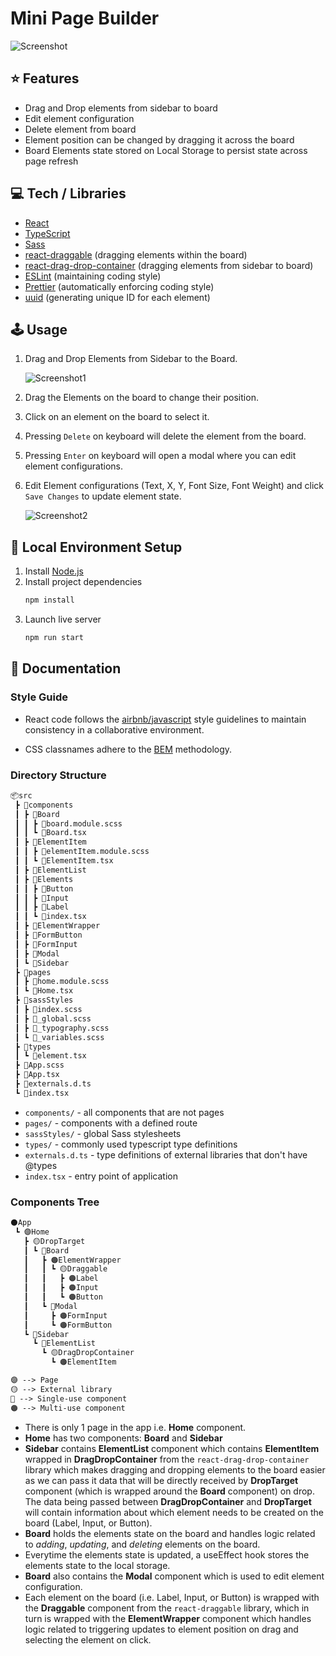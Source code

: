 # Mini Page Builder

![Screenshot](https://user-images.githubusercontent.com/8324407/115888804-f514b700-a470-11eb-9fcc-3a441b635a0f.png)

## ⭐ Features

- Drag and Drop elements from sidebar to board
- Edit element configuration
- Delete element from board
- Element position can be changed by dragging it across the board
- Board Elements state stored on Local Storage to persist state across page refresh

## 💻 Tech / Libraries

- [React](https://reactjs.org/)
- [TypeScript](https://www.typescriptlang.org/)
- [Sass](https://sass-lang.com/)
- [react-draggable](https://github.com/react-grid-layout/react-draggable) (dragging elements within the board)
- [react-drag-drop-container](https://github.com/peterh32/react-drag-drop-container) (dragging elements from sidebar to board)
- [ESLint](https://eslint.org/) (maintaining coding style)
- [Prettier]() (automatically enforcing coding style)
- [uuid](https://github.com/uuidjs/uuid) (generating unique ID for each element)

## 🕹 Usage

1. Drag and Drop Elements from Sidebar to the Board.

   ![Screenshot1](https://user-images.githubusercontent.com/8324407/115888565-b252df00-a470-11eb-8d1c-92582bbdb5bf.png)

1. Drag the Elements on the board to change their position.

1. Click on an element on the board to select it.

1. Pressing `Delete` on keyboard will delete the element from the board.

1. Pressing `Enter` on keyboard will open a modal where you can edit element configurations.

1. Edit Element configurations (Text, X, Y, Font Size, Font Weight) and click `Save Changes` to update element state.

   ![Screenshot2](https://user-images.githubusercontent.com/8324407/115888757-e928f500-a470-11eb-9e21-109c530bbfc5.PNG)


## 🔧 Local Environment Setup

1. Install [Node.js](https://nodejs.org/en/)
1. Install project dependencies
   ```bash
   npm install
   ```
1. Launch live server
   ```bash
   npm run start
   ```

## 📝 Documentation

### Style Guide

- React code follows the [airbnb/javascript](https://github.com/airbnb/javascript) style guidelines to maintain consistency in a collaborative environment.

- CSS classnames adhere to the [BEM](http://getbem.com/) methodology.

### Directory Structure

```markdown
📦src
 ┣ 📂components
 ┃ ┣ 📂Board
 ┃ ┃ ┣ 🎨board.module.scss
 ┃ ┃ ┗ 📜Board.tsx
 ┃ ┣ 📂ElementItem
 ┃ ┃ ┣ 🎨elementItem.module.scss
 ┃ ┃ ┗ 📜ElementItem.tsx
 ┃ ┣ 📂ElementList
 ┃ ┣ 📂Elements
 ┃ ┃ ┣ 📂Button
 ┃ ┃ ┣ 📂Input
 ┃ ┃ ┣ 📂Label
 ┃ ┃ ┗ 📜index.tsx
 ┃ ┣ 📂ElementWrapper
 ┃ ┣ 📂FormButton
 ┃ ┣ 📂FormInput
 ┃ ┣ 📂Modal
 ┃ ┗ 📂Sidebar
 ┣ 📂pages
 ┃ ┣ 🎨home.module.scss
 ┃ ┗ 📜Home.tsx
 ┣ 📂sassStyles
 ┃ ┣ 🎨index.scss
 ┃ ┣ 🎨_global.scss
 ┃ ┣ 🎨_typography.scss
 ┃ ┗ 🎨_variables.scss
 ┣ 📂types
 ┃ ┗ 📜element.tsx
 ┣ 🎨App.scss
 ┣ 📜App.tsx
 ┣ 📜externals.d.ts
 ┗ 📜index.tsx
```

- `components/` - all components that are not pages
- `pages/` - components with a defined route
- `sassStyles/` - global Sass stylesheets
- `types/` - commonly used typescript type definitions
- `externals.d.ts` - type definitions of external libraries that don't have @types
- `index.tsx` - entry point of application

### Components Tree
```markdown
⚫️App
 ┗ 🟣Home
   ┣ 🟡DropTarget
   ┃ ┗ 🔵Board
   ┃   ┣ 🟠ElementWrapper
   ┃   ┃ ┗ 🟡Draggable
   ┃   ┃   ┣ 🟠Label
   ┃   ┃   ┣ 🟠Input
   ┃   ┃   ┗ 🟠Button
   ┃   ┗ 🔵Modal
   ┃     ┣ 🟠FormInput
   ┃     ┗ 🟠FormButton
   ┗ 🔵Sidebar
     ┗ 🔵ElementList
       ┗ 🟡DragDropContainer
         ┗ 🟠ElementItem

🟣 --> Page
🟡 --> External library
🔵 --> Single-use component
🟠 --> Multi-use component
```

- There is only 1 page in the app i.e. **Home** component.
- **Home** has two components: **Board** and **Sidebar**
- **Sidebar** contains **ElementList** component which contains **ElementItem** wrapped in **DragDropContainer** from the `react-drag-drop-container` library which makes dragging and dropping elements to the board easier as we can pass it data that will be directly received by **DropTarget** component (which is wrapped around the **Board** component) on drop. The data being passed between **DragDropContainer** and **DropTarget** will contain information about which element needs to be created on the board (Label, Input, or Button).
- **Board** holds the elements state on the board and handles logic related to *adding*, *updating*, and *deleting* elements on the board.
- Everytime the elements state is updated, a useEffect hook stores the elements state to the local storage.
- **Board** also contains the **Modal** component which is used to edit element configuration.
- Each element on the board (i.e. Label, Input, or Button) is wrapped with the **Draggable** component from the `react-draggable` library, which in turn is wrapped with the **ElementWrapper** component which handles logic related to triggering updates to element position on drag and selecting the element on click.
